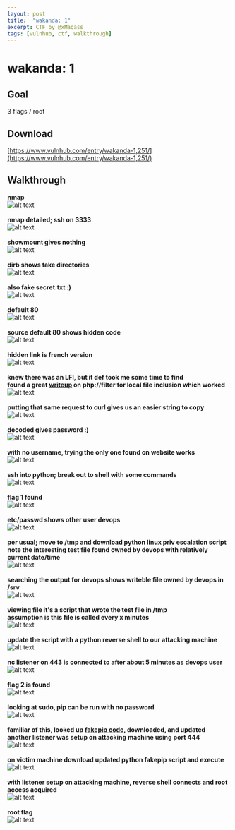 ```yaml
---
layout: post
title:  "wakanda: 1"
excerpt: CTF by @xMagass
tags: [vulnhub, ctf, walkthrough]
---
```


#  wakanda: 1


## Goal
3 flags / root

## Download
[https://www.vulnhub.com/entry/wakanda-1,251/](https://www.vulnhub.com/entry/wakanda-1,251/)

## Walkthrough
**nmap**
<br>![alt text](../vulnhub/2018/wakanda_1/imgs//nmap.png)
<br><br>
**nmap detailed; ssh on 3333**
<br>![alt text](../vulnhub/2018/wakanda_1/imgs//nmap-detailed.png)
<br><br>
**showmount gives nothing**
<br>![alt text](../vulnhub/2018/wakanda_1/imgs//showmount.png)
<br><br>
**dirb shows fake directories**
<br>![alt text](../vulnhub/2018/wakanda_1/imgs//dirb.png)
<br><br>
**also fake secret.txt :)**
<br>![alt text](../vulnhub/2018/wakanda_1/imgs//secretlolz.png)
<br><br>
**default 80**
<br>![alt text](../vulnhub/2018/wakanda_1/imgs//default80.png)
<br><br>
**source default 80 shows hidden code**
<br>![alt text](../vulnhub/2018/wakanda_1/imgs//sourcedefault80.png)
<br><br>
**hidden link is french version**
<br>![alt text](../vulnhub/2018/wakanda_1/imgs//default80fr.png)
<br><br>
**knew there was an LFI, but it def took me some time to find**<br>
**found a great [writeup](https://www.idontplaydarts.com/2011/02/using-php-filter-for-local-file-inclusion/) on php://filter for local file inclusion which worked**
<br>![alt text](../vulnhub/2018/wakanda_1/imgs//phpbase64encode.png)
<br><br>
**putting that same request to curl gives us an easier string to copy**
<br>![alt text](../vulnhub/2018/wakanda_1/imgs//curl.png)
<br><br>
**decoded gives password :)**
<br>![alt text](../vulnhub/2018/wakanda_1/imgs//burpdecode.png)
<br><br>
**with no username, trying the only one found on website works**
<br>![alt text](../vulnhub/2018/wakanda_1/imgs//sshmamadou.png)
<br><br>
**ssh into python; break out to shell with some commands**
<br>![alt text](../vulnhub/2018/wakanda_1/imgs//python2shell.png)
<br><br>
**flag 1 found**
<br>![alt text](../vulnhub/2018/wakanda_1/imgs//flag1.png)
<br><br>
**etc/passwd shows other user devops**
<br>![alt text](../vulnhub/2018/wakanda_1/imgs//passwd.png)
<br><br>
**per usual; move to /tmp and download python linux priv escalation script**<br>
**note the interesting test file found owned by devops with relatively current date/time**
<br>![alt text](../vulnhub/2018/wakanda_1/imgs//enum.png)
<br><br>
**searching the output for devops shows writeble file owned by devops in /srv**
<br>![alt text](../vulnhub/2018/wakanda_1/imgs//enum2.png)
<br><br>
**viewing file it's a script that wrote the test file in /tmp**<br>
**assumption is this file is called every x minutes**
<br>![alt text](../vulnhub/2018/wakanda_1/imgs//antivirus.png)
<br><br>
**update the script with a python reverse shell to our attacking machine**
<br>![alt text](../vulnhub/2018/wakanda_1/imgs//pyrev.png)
<br><br>
**nc listener on 443 is connected to after about 5 minutes as devops user**
<br>![alt text](../vulnhub/2018/wakanda_1/imgs//devopsrevshell.png)
<br><br>
**flag 2 is found**
<br>![alt text](../vulnhub/2018/wakanda_1/imgs//flag2.png)
<br><br>
**looking at sudo, pip can be run with no password**
<br>![alt text](../vulnhub/2018/wakanda_1/imgs//sudopip.png)
<br><br>
**familiar of this, looked up [fakepip code](https://github.com/0x00-0x00/FakePip), downloaded, and updated**<br>
**another listener was setup on attacking machine using port 444**
<br>![alt text](../vulnhub/2018/wakanda_1/imgs//fakepip.png)
<br><br>
**on victim machine download updated python fakepip script and execute**
<br>![alt text](../vulnhub/2018/wakanda_1/imgs//runfakepip.png)
<br><br>
**with listener setup on attacking machine, reverse shell connects and root access acquired**
<br>![alt text](../vulnhub/2018/wakanda_1/imgs//rootrevshell.png)
<br><br>
**root flag**
<br>![alt text](../vulnhub/2018/wakanda_1/imgs//rootflag.png)
<br><br>
